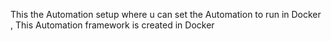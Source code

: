 This the Automation setup where u can set the Automation  to run in Docker , This Automation framework is created in Docker
